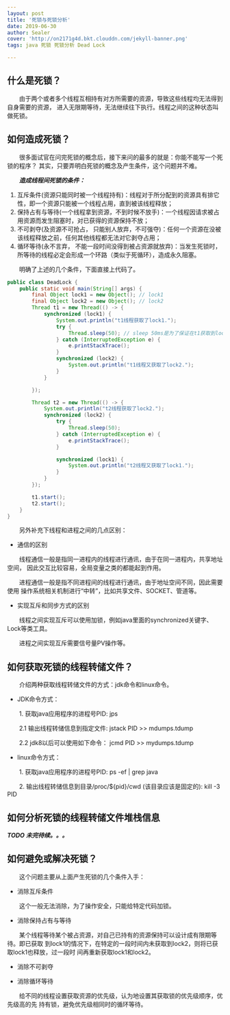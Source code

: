 ```yaml
---
layout: post
title: '死锁与死锁分析'
date: 2019-06-30
author: Sealer
cover: 'http://on2171g4d.bkt.clouddn.com/jekyll-banner.png'
tags: java 死锁 死锁分析 Dead Lock   

---
```


## 什么是死锁？
　　由于两个或者多个线程互相持有对方所需要的资源，导致这些线程均无法得到自身需要的资源，
进入无限期等待，无法继续往下执行。线程之间的这种状态叫做死锁。

## 如何造成死锁？
　　很多面试官在问完死锁的概念后，接下来问的最多的就是：你能不能写一个死锁的程序？
其实，只要弄明白死锁的概念及产生条件，这个问题并不难。

　　**_造成线程间死锁的条件：_**
1. 互斥条件(资源只能同时被一个线程持有)：线程对于所分配到的资源具有排它性，即一个资源只能被一个线程占用，直到被该线程释放； 
2. 保持占有与等待(一个线程拿到资源，不到时候不放手)：一个线程因请求被占用资源而发生阻塞时，对已获得的资源保持不放；
3. 不可剥夺(及资源不可抢占， 只能别人放弃，不可强夺)：任何一个资源在没被该线程释放之前，任何其他线程都无法对它剥夺占用；
4. 循环等待(永不言弃， 不能一段时间没得到被占资源就放弃)：当发生死锁时，所等待的线程必定会形成一个环路（类似于死循环），造成永久阻塞。

　　明确了上述的几个条件，下面直接上代码了。
```java
public class DeadLock {
    public static void main(String[] args) {
        final Object lock1 = new Object(); // lock1
        final Object lock2 = new Object(); // lock2
        Thread t1 = new Thread(() -> {
            synchronized (lock1) {
                System.out.println("t1线程获取了lock1.");
                try {
                    Thread.sleep(50); // sleep 50ms是为了保证在t1获取到lock2之前，lock2能被t2获取到。线程t2的sleep同理。
                } catch (InterruptedException e) {
                    e.printStackTrace();
                }
                synchronized (lock2) {
                    System.out.println("t1线程又获取了lock2.");
                }
            }

        });

        Thread t2 = new Thread(() -> {
            System.out.println("t2线程获取了lock2.");
            synchronized (lock2) {
                try {
                    Thread.sleep(50);
                } catch (InterruptedException e) {
                    e.printStackTrace();
                }

                synchronized (lock1) {
                    System.out.println("t2线程又获取了lock1.");
                }
            }
        });

        t1.start();
        t2.start();
    }
}
```
　　另外补充下线程和进程之间的几点区别：
* 通信的区别

　　线程通信一般是指同一进程内的线程进行通讯，由于在同一进程内，共享地址空间，
因此交互比较容易，全局变量之类的都能起到作用。

　　进程通信一般是指不同进程间的线程进行通讯，由于地址空间不同，因此需要使用
操作系统相关机制进行“中转”，比如共享文件、SOCKET、管道等。

* 实现互斥和同步方式的区别

　　线程之间实现互斥可以使用加锁，例如java里面的synchronized关键字、 Lock等类工具。

　　进程之间实现互斥需要信号量PV操作等。

## 如何获取死锁的线程转储文件？
　　介绍两种获取线程转储文件的方式：jdk命令和linux命令。
* JDK命令方式：

　　1. 获取java应用程序的进程号PID:  jps

　　2.1  输出线程转储信息到指定文件: jstack PID >> mdumps.tdump

　　2.2 jdk8以后可以使用如下命令： jcmd PID >> mydumps.tdump

* linux命令方式：

　　1. 获取java应用程序的进程号PID:  ps -ef | grep java
     
　　2.  输出线程转储信息到目录/proc/${pid}/cwd (该目录应该是固定的): kill -3 PID 

## 如何分析死锁的线程转储文件堆栈信息
**_TODO 未完待续。。。_**

## 如何避免或解决死锁？
　　这个问题主要从上面产生死锁的几个条件入手：
* 消除互斥条件

　　这个一般无法消除，为了操作安全，只能给特定代码加锁。
* 消除保持占有与等待

　　某个线程等待某个被占资源，对自己已持有的资源保持可以设计成有限期等待。即已获取
到lock1的情况下，在特定的一段时间内未获取到lock2，则将已获取lock1也释放，过一段时
间再重新获取lock1和lock2。

* 消除不可剥夺

* 消除循环等待

　　给不同的线程设置获取资源的优先级，认为地设置其获取锁的优先级顺序，优先级高的先
持有锁，避免优先级相同时的循环等待。
